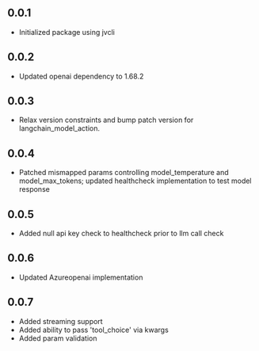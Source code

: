 ## 0.0.1
- Initialized package using jvcli

## 0.0.2
- Updated openai dependency to 1.68.2

## 0.0.3
- Relax version constraints and bump patch version for langchain_model_action.

## 0.0.4
- Patched mismapped params controlling model_temperature and model_max_tokens; updated healthcheck implementation to test model response

## 0.0.5
- Added null api key check to healthcheck prior to llm call check

## 0.0.6
- Updated Azureopenai implementation

## 0.0.7
- Added streaming support
- Added ability to pass 'tool_choice' via kwargs
- Added param validation
